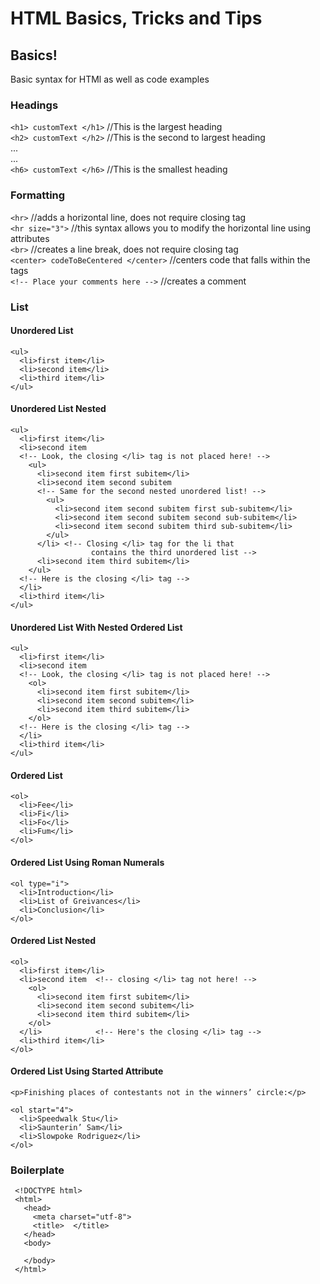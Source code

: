# HTML Basics, Tricks and Tips

## Basics!

Basic syntax for HTMl as well as code examples

### Headings

`<h1> customText </h1>` //This is the largest heading <br>
`<h2> customText </h2>` //This is the second to largest heading <br>
... <br>
... <br>
`<h6> customText </h6>` //This is the smallest heading

### Formatting

`<hr>` //adds a horizontal line, does not require closing tag <br>
`<hr size="3">` //this syntax allows you to modify the horizontal line using attributes <br>
`<br>` //creates a line break, does not require closing tag <br>
`<center> codeToBeCentered </center>` //centers code that falls within the tags <br>
`<!-- Place your comments here -->` //creates a comment

### List

#### Unordered List

```
<ul>
  <li>first item</li>
  <li>second item</li>
  <li>third item</li>
</ul>
```
#### Unordered List Nested

```
<ul>
  <li>first item</li>
  <li>second item     
  <!-- Look, the closing </li> tag is not placed here! -->
    <ul>
      <li>second item first subitem</li>
      <li>second item second subitem
      <!-- Same for the second nested unordered list! -->
        <ul>
          <li>second item second subitem first sub-subitem</li>
          <li>second item second subitem second sub-subitem</li>
          <li>second item second subitem third sub-subitem</li>
        </ul>
      </li> <!-- Closing </li> tag for the li that
                  contains the third unordered list -->
      <li>second item third subitem</li>
    </ul>
  <!-- Here is the closing </li> tag -->
  </li>
  <li>third item</li>
</ul>
```
#### Unordered List With Nested Ordered List

```
<ul>
  <li>first item</li>
  <li>second item
  <!-- Look, the closing </li> tag is not placed here! -->
    <ol>
      <li>second item first subitem</li>
      <li>second item second subitem</li>
      <li>second item third subitem</li>
    </ol>
  <!-- Here is the closing </li> tag -->
  </li>
  <li>third item</li>
</ul>
```
#### Ordered List

```
<ol>
  <li>Fee</li>
  <li>Fi</li>
  <li>Fo</li>
  <li>Fum</li>
</ol>
```
#### Ordered List Using Roman Numerals

```
<ol type="i">
  <li>Introduction</li>
  <li>List of Greivances</li>
  <li>Conclusion</li>
</ol>
```
#### Ordered List Nested

```
<ol>
  <li>first item</li>
  <li>second item  <!-- closing </li> tag not here! -->
    <ol>
      <li>second item first subitem</li>
      <li>second item second subitem</li>
      <li>second item third subitem</li>
    </ol>
  </li>            <!-- Here's the closing </li> tag -->
  <li>third item</li>
</ol>
```
#### Ordered List Using Started Attribute

```
<p>Finishing places of contestants not in the winners’ circle:</p>

<ol start="4">
  <li>Speedwalk Stu</li>
  <li>Saunterin’ Sam</li>
  <li>Slowpoke Rodriguez</li>
</ol>
```
### Boilerplate

```
 <!DOCTYPE html>
 <html>
   <head>
     <meta charset="utf-8">
     <title>  </title>
   </head>
   <body>
   
   </body>
 </html>
```
